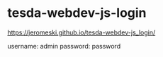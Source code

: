 # tesda-webdev-js-login
https://jeromeski.github.io/tesda-webdev-js_login/

username: admin
password: password
